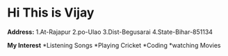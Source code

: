 # Hi This is Vijay
 **Address:**
  1.At-Rajapur
  2.po-Ulao
  3.Dist-Begusarai
  4.State-Bihar-851134

**My Interest**
*Listening Songs
*Playing Cricket
*Coding
*watching Movies
